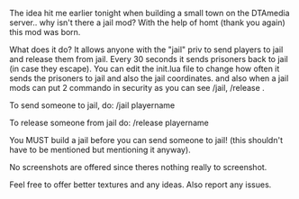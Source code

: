 The idea hit me earlier tonight when building a small town on the DTAmedia server.. why isn't there a jail mod? With the help of homt (thank you again) this mod was born.

What does it do? It allows anyone with the "jail" priv to send players to jail and release them from jail. Every 30 seconds it sends prisoners back to jail (in case they escape). You can edit the init.lua file to change how often it sends the prisoners to jail and also the jail coordinates. and also when a jail mods can put 2 commando in security as you can see /jail, <playername> /release <playername>.

To send someone to jail, do:
/jail playername

To release someone from jail do:
/release playername

You MUST build a jail before you can send someone to jail! (this shouldn't have to be mentioned but mentioning it anyway).

No screenshots are offered since theres nothing really to screenshot.

Feel free to offer better textures and any ideas. Also report any issues.
